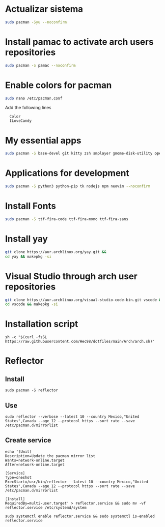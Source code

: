 # Actualizar sistema
```sh
sudo pacman -Syu --noconfirm
```
# Install pamac to activate arch users repositories
```sh
sudo pacman -S pamac --noconfirm
```
# Enable colors for pacman
```sh
sudo nano /etc/pacman.conf
```
Add the following lines
```
  Color
  ILoveCandy
```
# My essential apps
```sh
sudo pacman -S base-devel git kitty zsh smplayer gnome-disk-utility openvpn wget smbnetfs gvfs-smb ntp audacious unace p7zip unrar lzip lhasa arj sharutils lzop cabextract deluge-gtk evince engrampa xclip pulseaudio rofi --noconfirm
```
# Applications for development
```sh
sudo pacman -S python3 python-pip tk nodejs npm neovim --noconfirm
```
# Install Fonts
```sh
sudo pacman -S ttf-fira-code ttf-fira-mono ttf-fira-sans
```
# Install yay
```sh
git clone https://aur.archlinux.org/yay.git &&
cd yay && makepkg -si
```
# Visual Studio through arch user repositories
```sh
git clone https://aur.archlinux.org/visual-studio-code-bin.git vscode &&
cd vscode && makepkg -si
```
# Installation script
```
sh -c "$(curl -fsSL https://raw.githubusercontent.com/Hec98/dotfiles/main/Arch/arch.sh)"
```
# Reflector
## Install
```
sudo pacman -S reflector
```
## Use
```
sudo reflector --verbose --latest 10 --country Mexico,"United States",Canada --age 12 --protocol https --sort rate --save /etc/pacman.d/mirrorlist
```
## Create service
```
echo '[Unit]                                                           
Description=Update the pacman mirror list
Wants=network-online.target
After=network-online.target

[Service]
Type=oneshot
ExecStart=/usr/bin/reflector --latest 10 --country Mexico,"United States",Canada --age 12 --protocol https --sort rate --save /etc/pacman.d/mirrorlist 

[Install]
RequiredBy=multi-user.target' > reflector.service && sudo mv -vf reflector.service /etc/systemd/system
```
```
sudo systemctl enable reflector.service && sudo systemctl is-enabled reflector.service
```
